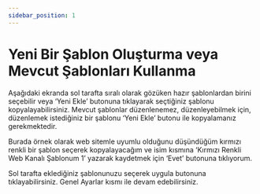 ```yaml
---
sidebar_position: 1
---
```


#  Yeni Bir Şablon Oluşturma veya Mevcut Şablonları Kullanma

Aşağıdaki ekranda sol tarafta sıralı olarak gözüken hazır şablonlardan birini seçebilir veya ‘Yeni Ekle’ butonuna tıklayarak seçtiğiniz şablonu kopyalayabilirsiniz. Mevcut şablonlar düzenlenemez, düzenleyebilmek için, düzenlemek istediğiniz bir şablonu ‘Yeni Ekle’ butonu ile kopyalamanız gerekmektedir.

Burada örnek olarak web sitemle uyumlu olduğunu düşündüğüm kırmızı renkli bir şablon seçerek kopyalayacağım ve isim kısmına ‘Kırmızı Renkli Web Kanalı Şablonum 1’ yazarak kaydetmek için ‘Evet’ butonuna tıklıyorum.

Sol tarafta eklediğiniz şablonunuzu seçerek uygula butonuna tıklayabilirsiniz. Genel Ayarlar kısmı ile devam edebilirsiniz.